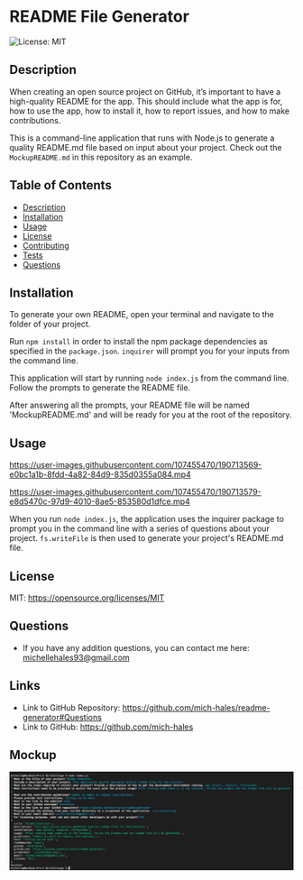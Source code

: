 # **README File Generator**
    
![License: MIT](https://img.shields.io/badge/License-MIT-yellow.svg)

## Description
When creating an open source project on GitHub, it’s important to have a high-quality README for the app. This should include what the app is for, how to use the app, how to install it, how to report issues, and how to make contributions.

This is a command-line application that runs with Node.js to generate a quality README.md file based on input about your project. Check out the `MockupREADME.md` in this repository as an example. 

## Table of Contents
- [Description](#Description)
- [Installation](#Installation)
- [Usage](#Usage)
- [License](#License)
- [Contributing](#Contributing)
- [Tests](#Tests)
- [Questions](#Questions)

## Installation
To generate your own README, open your terminal and navigate to the folder of your project.

Run `npm install` in order to install the npm package dependencies as specified in the `package.json`. `inquirer` will prompt you for your inputs from the command line. 

This application will start by running `node index.js` from the command line. Follow the prompts to generate the README file. 

After answering all the prompts, your README file will be named 'MockupREADME.md' and will be ready for you at the root of the repository. 

## Usage
https://user-images.githubusercontent.com/107455470/190713569-e0bc1a1b-8fdd-4a82-84d9-835d0355a084.mp4

https://user-images.githubusercontent.com/107455470/190713579-e8d5470c-97d9-4010-8ae5-853580d1dfce.mp4

When you run `node index.js`, the application uses the inquirer package to prompt you in the command line with a series of questions about your project. `fs.writeFile` is then used to generate your project's README.md file. 

## License
MIT: https://opensource.org/licenses/MIT

## Questions
* If you have any addition questions, you can contact me here: michellehales93@gmail.com

## Links
* Link to GitHub Repository: https://github.com/mich-hales/readme-generator#Questions
* Link to GitHub: https://github.com/mich-hales

## Mockup
![screenshot of project](./screenshot.png)
